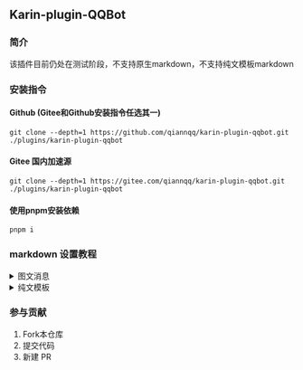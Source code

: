 ## Karin-plugin-QQBot
### 简介
该插件目前仍处在测试阶段，不支持原生markdown，不支持纯文模板markdown
### 安装指令
#### Github (Gitee和Github安装指令任选其一)
```
git clone --depth=1 https://github.com/qiannqq/karin-plugin-qqbot.git ./plugins/karin-plugin-qqbot
```
#### Gitee 国内加速源
```
git clone --depth=1 https://gitee.com/qiannqq/karin-plugin-qqbot.git ./plugins/karin-plugin-qqbot
```
#### 使用pnpm安装依赖
```
pnpm i
```
### markdown 设置教程
<details><summary>图文消息</summary>

模板名称：图文消息

使用场景：发送图文混排消息

请复制后去除源码前后的 ` 标记

Markdown 源码：

```
{{.text_start}}![{{.img_dec}}]({{.img_url}}){{.text_end}}
```

配置模板参数
| 模板参数   | 参数示例                                                          号位文字 |
| ---------- | -------------------------------------------------------------------------- |
| text_start | 开头文字                                                          号位文字 |
| img_dec    | 图片                                                              号位文字 |
| img_url    | https://qqminiapp.cdn-go.cn/open-platform/11d80dc9/img/robot.b167c62c.png  |
| text_end   | 结束文字                                                          号位文字 |

保存 → 提交审核 → 审核完成<br>
打开plugins/karin-plugin-qqbot/config/config/Bot.yaml，填写markdown_id为你的模板ID，并开启markdown消息

</details>

<details><summary>纯文模板</summary>

**纯文模板待支持中...**

</details>

### 参与贡献

1. Fork本仓库
2. 提交代码
3. 新建 PR